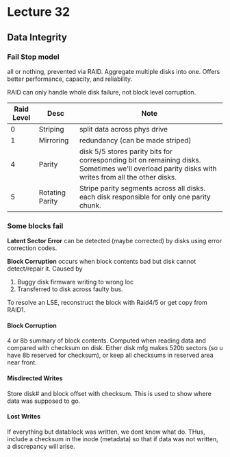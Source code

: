 # Lecture 32

## Data Integrity 
### Fail Stop model
 all or nothing, prevented via RAID. Aggregate multiple disks into one. Offers better performance, capacity, and reliability.  

RAID can only handle whole disk failure, not block level corruption.

Raid Level| Desc| Note
---|---|---
0| Striping| split data across phys drive 
1|Mirroring| redundancy (can be made striped)|
4| Parity| disk 5/5 stores parity bits for corresponding bit on remaining disks. Sometimes we'll overload parity disks with writes from all the other disks. 
5| Rotating Parity| Stripe parity segments across all disks. each disk responsible for only one parity chunk. 

### Some blocks fail
**Latent Sector Error** can be detected (maybe corrected) by disks using error correction codes. 

**Block Corruption** occurs when block contents bad but disk cannot detect/repair it. Caused by 

1. Buggy disk firmware writing to wrong loc
2. Transferred to disk across faulty bus. 

To resolve an LSE, reconstruct the block with Raid4/5 or get copy from RAID1.  

#### Block Corruption
4 or 8b summary of block contents. Computed when reading data and compared with checksum on disk. Either disk mfg makes 520b sectors (so u have 8b reserved for checksum), or keep all checksums in reserved area near front. 

#### Misdirected Writes
Store disk# and block offset with checksum. This is used to show where data was supposed to go. 

#### Lost Writes
If everything but datablock was written, we dont know what do. THus, include a checksum in the inode (metadata) so that if data was not written, a discrepancy will arise. 
